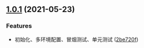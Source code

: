 ## [1.0.1](https://github.com/weiTimes/yw-build-webpack/compare/2be720f9e3e7e73e2d627834544fa21cffd5a216...v1.0.1) (2021-05-23)


### Features

* 初始化、多环境配置、冒烟测试、单元测试 ([2be720f](https://github.com/weiTimes/yw-build-webpack/commit/2be720f9e3e7e73e2d627834544fa21cffd5a216))



